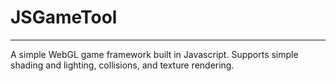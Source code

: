 # JSGameTool

---

A simple WebGL game framework built in Javascript.
Supports simple shading and lighting, collisions, and texture rendering.
